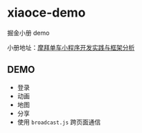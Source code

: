 # xiaoce-demo
掘金小册 demo

小册地址：[摩拜单车小程序开发实践与框架分析](https://juejin.im/book/5b30c3b351882574957a788f)

## DEMO

- 登录
- 动画
- 地图
- 分享
- 使用 `broadcast.js` 跨页面通信
